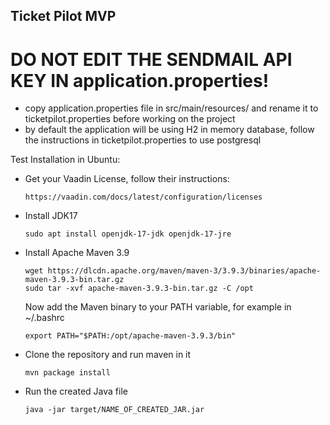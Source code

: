 ## Ticket Pilot MVP

# DO NOT EDIT THE SENDMAIL API KEY IN application.properties!


- copy application.properties file in src/main/resources/ and rename it to ticketpilot.properties before working on the project
- by default the application will be using H2 in memory database, follow the instructions in ticketpilot.properties to use postgresql

Test Installation in Ubuntu:

- Get your Vaadin License, follow their instructions:
  ```
  https://vaadin.com/docs/latest/configuration/licenses
  ```
- Install JDK17
  ```
  sudo apt install openjdk-17-jdk openjdk-17-jre
  ```
- Install Apache Maven 3.9
  ```
  wget https://dlcdn.apache.org/maven/maven-3/3.9.3/binaries/apache-maven-3.9.3-bin.tar.gz
  sudo tar -xvf apache-maven-3.9.3-bin.tar.gz -C /opt
  ```
  Now add the Maven binary to your PATH variable, for example in ~/.bashrc
  ```
  export PATH="$PATH:/opt/apache-maven-3.9.3/bin"
  ```
- Clone the repository and run maven in it
  ```
  mvn package install
  ```
- Run the created Java file
  ```
  java -jar target/NAME_OF_CREATED_JAR.jar
  ```

